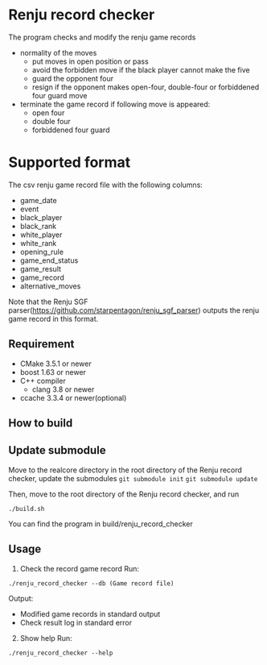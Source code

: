 # Renju record checker

The program checks and modify the renju game records
* normality of the moves
   * put moves in open position or pass
   * avoid the forbidden move if the black player cannot make the five
   * guard the opponent four
   * resign if the opponent makes open-four, double-four or forbiddened four guard move
* terminate the game record if following move is appeared:
   * open four
   * double four
   * forbiddened four guard

# Supported format
The csv renju game record file with the following columns:
* game_date
* event
* black_player
* black_rank
* white_player
* white_rank
* opening_rule
* game_end_status
* game_result
* game_record
* alternative_moves

Note that the Renju SGF parser(https://github.com/starpentagon/renju_sgf_parser) 
outputs the renju game record in this format.

## Requirement
* CMake 3.5.1 or newer
* boost 1.63 or newer
* C++ compiler
   * clang 3.8 or newer
* ccache 3.3.4 or newer(optional)

## How to build

## Update submodule
Move to the realcore directory in the root directory of the Renju record checker,
update the submodules
`git submodule init`
`git submodule update`

Then, move to the root directory of the Renju record checker, and run

`./build.sh`

You can find the program in build/renju_record_checker

## Usage

1. Check the record game record
Run:

`./renju_record_checker --db (Game record file)`

Output:
   * Modified game records in standard output
   * Check result log in standard error

2. Show help
Run:

`./renju_record_checker --help`
